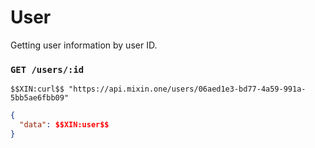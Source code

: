 # User

Getting user information by user ID.

### `GET /users/:id` 

```
$$XIN:curl$$ "https://api.mixin.one/users/06aed1e3-bd77-4a59-991a-5bb5ae6fbb09"
```

```json
{
  "data": $$XIN:user$$
}
```
